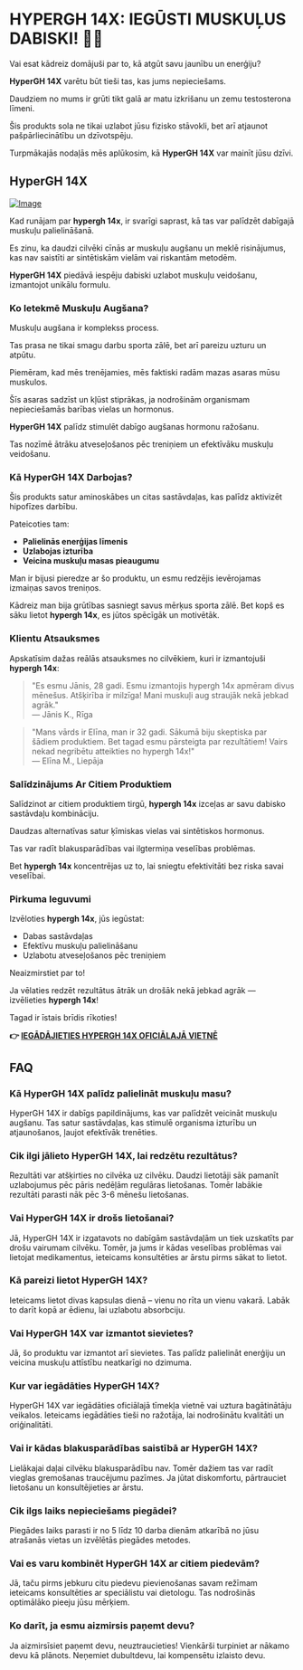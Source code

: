 # HYPERGH 14X: IEGŪSTI MUSKUĻUS DABISKI! 💪🔥

Vai esat kādreiz domājuši par to, kā atgūt savu jaunību un enerģiju? 

**HyperGH 14X** varētu būt tieši tas, kas jums nepieciešams. 

Daudziem no mums ir grūti tikt galā ar matu izkrišanu un zemu testosterona līmeni. 

Šis produkts sola ne tikai uzlabot jūsu fizisko stāvokli, bet arī atjaunot pašpārliecinātību un dzīvotspēju. 

Turpmākajās nodaļās mēs aplūkosim, kā **HyperGH 14X** var mainīt jūsu dzīvi.

## HyperGH 14X

[![Image](https://www2.sellhealth.com/111/hypergh14x_1_5.png)](https://gchaffi.com/bFw0X0XV)

Kad runājam par **hypergh 14x**, ir svarīgi saprast, kā tas var palīdzēt dabīgajā muskuļu palielināšanā. 

Es zinu, ka daudzi cilvēki cīnās ar muskuļu augšanu un meklē risinājumus, kas nav saistīti ar sintētiskām vielām vai riskantām metodēm. 

**HyperGH 14X** piedāvā iespēju dabiski uzlabot muskuļu veidošanu, izmantojot unikālu formulu.

### Ko Ietekmē Muskuļu Augšana?

Muskuļu augšana ir komplekss process. 

Tas prasa ne tikai smagu darbu sporta zālē, bet arī pareizu uzturu un atpūtu. 

Piemēram, kad mēs trenējamies, mēs faktiski radām mazas asaras mūsu muskulos. 

Šīs asaras sadzīst un kļūst stiprākas, ja nodrošinām organismam nepieciešamās barības vielas un hormonus.

**HyperGH 14X** palīdz stimulēt dabīgo augšanas hormonu ražošanu. 

Tas nozīmē ātrāku atveseļošanos pēc treniņiem un efektīvāku muskuļu veidošanu.

### Kā HyperGH 14X Darbojas?

Šis produkts satur aminoskābes un citas sastāvdaļas, kas palīdz aktivizēt hipofīzes darbību. 

Pateicoties tam:

- **Palielinās enerģijas līmenis**
- **Uzlabojas izturība**
- **Veicina muskuļu masas pieaugumu**

Man ir bijusi pieredze ar šo produktu, un esmu redzējis ievērojamas izmaiņas savos treniņos.

Kādreiz man bija grūtības sasniegt savus mērķus sporta zālē. Bet kopš es sāku lietot **hypergh 14x**, es jūtos spēcīgāk un motivētāk.

### Klientu Atsauksmes

Apskatīsim dažas reālās atsauksmes no cilvēkiem, kuri ir izmantojuši **hypergh 14x**:

> "Es esmu Jānis, 28 gadi. 
Esmu izmantojis hypergh 14x apmēram divus mēnešus.
Atšķirība ir milzīga! 
Mani muskuļi aug straujāk nekā jebkad agrāk."  
— Jānis K., Rīga

> "Mans vārds ir Elīna, man ir 32 gadi.
Sākumā biju skeptiska par šādiem produktiem.
Bet tagad esmu pārsteigta par rezultātiem!
Vairs nekad negribētu atteikties no hypergh 14x!"  
— Elīna M., Liepāja

### Salīdzinājums Ar Citiem Produktiem

Salīdzinot ar citiem produktiem tirgū, **hypergh 14x** izceļas ar savu dabisko sastāvdaļu kombināciju.

Daudzas alternatīvas satur ķīmiskas vielas vai sintētiskos hormonus.

Tas var radīt blakusparādības vai ilgtermiņa veselības problēmas.

Bet **hypergh 14x** koncentrējas uz to, lai sniegtu efektivitāti bez riska savai veselībai.

### Pirkuma Ieguvumi

Izvēloties **hypergh 14x**, jūs iegūstat:

- Dabas sastāvdaļas
- Efektīvu muskuļu palielināšanu
- Uzlabotu atveseļošanos pēc treniņiem

Neaizmirstiet par to!

Ja vēlaties redzēt rezultātus ātrāk un drošāk nekā jebkad agrāk — izvēlieties **hypergh 14x**!

Tagad ir īstais brīdis rīkoties!



**👉 [IEGĀDĀJIETIES HYPERGH 14X OFICIĀLAJĀ VIETNĒ](https://gchaffi.com/bFw0X0XV)**

## FAQ

### Kā HyperGH 14X palīdz palielināt muskuļu masu?
HyperGH 14X ir dabīgs papildinājums, kas var palīdzēt veicināt muskuļu augšanu. Tas satur sastāvdaļas, kas stimulē organisma izturību un atjaunošanos, ļaujot efektīvāk trenēties.

### Cik ilgi jālieto HyperGH 14X, lai redzētu rezultātus?
Rezultāti var atšķirties no cilvēka uz cilvēku. Daudzi lietotāji sāk pamanīt uzlabojumus pēc pāris nedēļām regulāras lietošanas. Tomēr labākie rezultāti parasti nāk pēc 3-6 mēnešu lietošanas.

### Vai HyperGH 14X ir drošs lietošanai?
Jā, HyperGH 14X ir izgatavots no dabīgām sastāvdaļām un tiek uzskatīts par drošu vairumam cilvēku. Tomēr, ja jums ir kādas veselības problēmas vai lietojat medikamentus, ieteicams konsultēties ar ārstu pirms sākat to lietot.

### Kā pareizi lietot HyperGH 14X?
Ieteicams lietot divas kapsulas dienā – vienu no rīta un vienu vakarā. Labāk to darīt kopā ar ēdienu, lai uzlabotu absorbciju.

### Vai HyperGH 14X var izmantot sievietes?
Jā, šo produktu var izmantot arī sievietes. Tas palīdz palielināt enerģiju un veicina muskuļu attīstību neatkarīgi no dzimuma.

### Kur var iegādāties HyperGH 14X?
HyperGH 14X var iegādāties oficiālajā tīmekļa vietnē vai uztura bagātinātāju veikalos. Ieteicams iegādāties tieši no ražotāja, lai nodrošinātu kvalitāti un oriģinalitāti.

### Vai ir kādas blakusparādības saistībā ar HyperGH 14X?
Lielākajai daļai cilvēku blakusparādību nav. Tomēr dažiem tas var radīt vieglas gremošanas traucējumu pazīmes. Ja jūtat diskomfortu, pārtrauciet lietošanu un konsultējieties ar ārstu.

### Cik ilgs laiks nepieciešams piegādei?
Piegādes laiks parasti ir no 5 līdz 10 darba dienām atkarībā no jūsu atrašanās vietas un izvēlētās piegādes metodes.

### Vai es varu kombinēt HyperGH 14X ar citiem piedevām?
Jā, taču pirms jebkuru citu piedevu pievienošanas savam režīmam ieteicams konsultēties ar speciālistu vai dietologu. Tas nodrošinās optimālāko pieeju jūsu mērķiem.

### Ko darīt, ja esmu aizmirsis paņemt devu?
Ja aizmirsīsiet paņemt devu, neuztraucieties! Vienkārši turpiniet ar nākamo devu kā plānots. Neņemiet dubultdevu, lai kompensētu izlaisto devu.